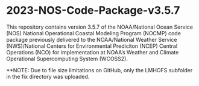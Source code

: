 # 2023-NOS-Code-Package-v3.5.7

This repository contains version 3.5.7 of the NOAA/National Ocean Service (NOS) National Operational Coastal Modeling Program (NOCMP) code package previously delivered
to the NOAA/National Weather Service (NWS)/National Centers for Environmental Prediciton (NCEP) Central Operations (NCO) for implementation at NOAA’s Weather and Climate
Operational Supercomputing System (WCOSS2).

**NOTE: Due to file size limitations on GitHub, only the LMHOFS subfolder in the fix directory was uploaded.
